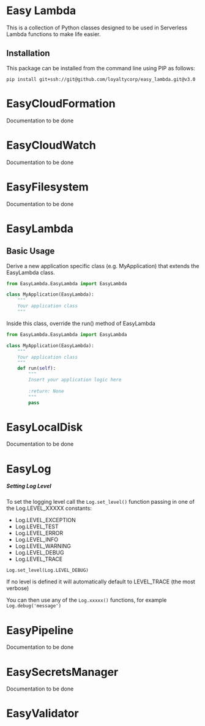 # Easy Lambda

This is a collection of Python classes designed to be used in Serverless Lambda functions to make life easier.

## Installation

This package can be installed from the command line using PIP as follows:

`pip install git+ssh://git@github.com/loyaltycorp/easy_lambda.git@v3.0`

# EasyCloudFormation

Documentation to be done

# EasyCloudWatch

Documentation to be done

# EasyFilesystem

Documentation to be done


# EasyLambda

## Basic Usage

Derive a new application specific class (e.g. MyApplication) that extends the EasyLambda
class.

```python
from EasyLambda.EasyLambda import EasyLambda

class MyApplication(EasyLambda):
    """
    Your application class
    """
```

Inside this class, override the run() method of EasyLambda

```python
from EasyLambda.EasyLambda import EasyLambda

class MyApplication(EasyLambda):
    """
    Your application class
    """
    def run(self):
        """
        Insert your application logic here
        
        :return: None 
        """
        pass
```

# EasyLocalDisk

Documentation to be done

# EasyLog

##### Setting Log Level

To set the logging level call the `Log.set_level()` function passing in one of the
Log.LEVEL_XXXXX constants:

* Log.LEVEL_EXCEPTION 
* Log.LEVEL_TEST 
* Log.LEVEL_ERROR
* Log.LEVEL_INFO 
* Log.LEVEL_WARNING
* Log.LEVEL_DEBUG
* Log.LEVEL_TRACE

```python
Log.set_level(Log.LEVEL_DEBUG)
```

If no level is defined it will automatically default to LEVEL_TRACE (the most verbose)

You can then use any of the `Log.xxxxx()` functions, for example `Log.debug('message')`

# EasyPipeline

Documentation to be done

# EasySecretsManager

Documentation to be done

# EasyValidator

